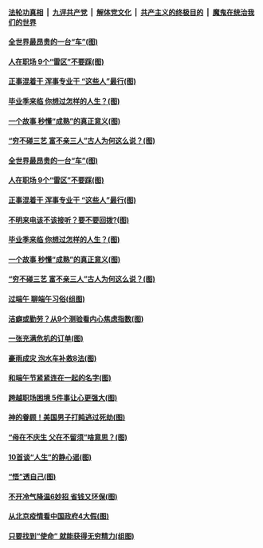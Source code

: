 

####  [法轮功真相](../../../../basic/blob/master/README.md?t=06262102) &nbsp;|&nbsp; [九评共产党](../../../../9ping.md/blob/master/README.md?t=06262102) &nbsp;|&nbsp; [解体党文化](../../../../jtdwh.md/blob/master/README.md?t=06262102)  &nbsp;|&nbsp; [共产主义的终极目的](../../../../gczydzjmd.md/blob/master/README.md?t=06262102) &nbsp;|&nbsp; [魔鬼在统治我们的世界](../../../../mgztzwmdsj.md/blob/master/README.md?t=06262102) 

#### [全世界最昂贵的一台“车”(图)](../pages/p8/937477.md?t=06262102) 

#### [人在职场 9个“雷区”不要踩(图)](../pages/p8/937766.md?t=06262102) 

#### [正事混着干 浑事专业干 “这些人”最行(图)](../pages/p8/937732.md?t=06262102) 

#### [毕业季来临 你想过怎样的人生？(图)](../pages/p8/937661.md?t=06262102) 

#### [一个故事 秒懂“成熟”的真正意义(图)](../pages/p8/936405.md?t=06262102) 

#### [“穷不碰三艺 富不亲三人”古人为何这么说？(图)](../pages/p8/937602.md?t=06262102) 

#### [全世界最昂贵的一台“车”(图)](../pages/p8/937477.md?t=06262102) 

#### [人在职场 9个“雷区”不要踩(图)](../pages/p8/937766.md?t=06262102) 

#### [正事混着干 浑事专业干 “这些人”最行(图)](../pages/p8/937732.md?t=06262102) 

#### [不明来电该不该接听？要不要回拨?(图)](../pages/p8/936929.md?t=06262102) 

#### [毕业季来临 你想过怎样的人生？(图)](../pages/p8/937661.md?t=06262102) 

#### [一个故事 秒懂“成熟”的真正意义(图)](../pages/p8/936405.md?t=06262102) 

#### [“穷不碰三艺 富不亲三人”古人为何这么说？(图)](../pages/p8/937602.md?t=06262102) 

#### [过端午 聊端午习俗(组图)](../pages/p8/937246.md?t=06262102) 

#### [洁癖或勤劳？从9个测验看内心焦虑指数(图)](../pages/p8/937558.md?t=06262102) 

#### [一张充满危机的订单(图)](../pages/p8/936981.md?t=06262102) 

#### [豪雨成灾 泡水车补救8法(图)](../pages/p8/937526.md?t=06262102) 

#### [和端午节紧紧连在一起的名字(图)](../pages/p8/937448.md?t=06262102) 

#### [跨越职场困境 5件事让心更强大(图)](../pages/p8/937375.md?t=06262102) 

#### [神的眷顾！美国男子打盹逃过死劫(图)](../pages/p8/936985.md?t=06262102) 

#### [“母在不庆生 父在不留须”啥意思？(图)](../pages/p8/937234.md?t=06262102) 

#### [10首谈“人生”的静心谣(图)](../pages/p8/936965.md?t=06262102) 

#### [“悟”透自己(图)](../pages/p8/936972.md?t=06262102) 

#### [不开冷气降温6妙招 省钱又环保(图)](../pages/p8/937329.md?t=06262102) 

#### [从北京疫情看中国政府4大假(图)](../pages/p8/937196.md?t=06262102) 

#### [只要找到“使命” 就能获得无穷精力(组图)](../pages/p8/937159.md?t=06262102) 

